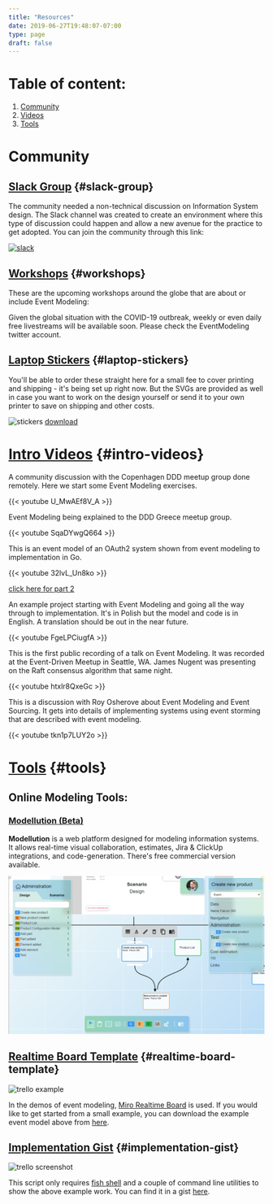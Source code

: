 ```yaml
---
title: "Resources"
date: 2019-06-27T19:48:07-07:00
type: page
draft: false
---
```

# Table of content:
1. [Community](#slack-videos)
2. [Videos](#intro-videos)
3. [Tools](#tools)

# Community
## [Slack Group](#slack-group) {#slack-group}

The community needed a non-technical discussion on Information System design. The Slack channel was created to create an environment where this type of discussion could happen and allow a new avenue for the practice to get adopted. You can join the community through this link:

[![slack](Slack_RGB.png)](https://join.slack.com/t/eventmodeling/shared_invite/enQtNzE0NjAyMjMwNjQ2LTY1NjgzZWI4ZjE0NmM0MWU0OGQwNjA3ZTZkZWViYWUzMTRjZWViYzdhZWMzNWMwZjQyM2VhMWVjZWQ5NjNjMjU)

## [Workshops](#workshops) {#workshops}

These are the upcoming workshops around the globe that are about or include Event Modeling:

Given the global situation with the COVID-19 outbreak, weekly or even daily free livestreams will be available soon. Please check the EventModeling twitter account.

## [Laptop Stickers](#laptop-stickers) {#laptop-stickers}

You'll be able to order these straight here for a small fee to cover printing and shipping - it's being set up right now. But the SVGs are provided as well in case you want to work on the design yourself or send it to your own printer to save on shipping and other costs.

![stickers](stickers.png)
[download](stickers.svg)

# [Intro Videos](#intro-videos) {#intro-videos}

A community discussion with the Copenhagen DDD meetup group done remotely. Here we start some Event Modeling exercises.

{{< youtube U_MwAEf8V_A >}}

Event Modeling being explained to the DDD Greece meetup group.

{{< youtube SqaDYwgQ664 >}}

This is an event model of an OAuth2 system shown from event modeling to implementation in Go.

{{< youtube 32lvL_Un8ko >}}

[click here for part 2](https://www.youtube.com/watch?v=_iSiz_JBGGM)

An example project starting with Event Modeling and going all the way through to implementation. It's in Polish but the model and code is in English. A translation should be out in the near future.

{{< youtube FgeLPCiugfA >}}

This is the first public recording of a talk on Event Modeling. It was recorded at the Event-Driven Meetup in Seattle, WA. James Nugent was presenting on the Raft consensus algorithm that same night.

{{< youtube htxlr8QxeGc >}}

This is a discussion with Roy Osherove about Event Modeling and Event Sourcing. It gets into details of implementing systems using event storming that are described with event modeling.

{{< youtube tkn1p7LUY2o >}}

# [Tools](#tools) {#tools}

## Online Modeling Tools:
### [Modellution (Beta)](https://www.modellution.com")

**Modellution** is a web platform designed for modeling information systems. It allows real-time visual collaboration, estimates, Jira & ClickUp integrations, and code-generation.
There's free commercial version available.

![modellution_screenshot](../Modellution.png)

## [Realtime Board Template](#realtime-board-template) {#realtime-board-template}

![trello example](../event-modeling-tutorial.jpg)

In the demos of event modeling, [Miro Realtime Board](https://miro.com) is used. If you would like to get started from a small example, you can download the example event model above from [here](/event-modeling.rtb).

## [Implementation Gist](#implementation-gist) {#implementation-gist}

![trello screenshot](../trello-screenshot.png)

This script only requires [fish shell](https://github.com/fish-shell/fish-shell) and a couple of command line utilities to show the above example work. You can find it in a gist [here](https://gist.github.com/adymitruk//7fc2adb8598ad861d4b3dae114afd4c9).

